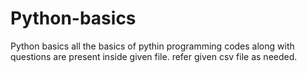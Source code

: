 # Python-basics
Python basics
all the basics of pythin programming codes along with questions are present inside given file.
refer given csv file as needed.
